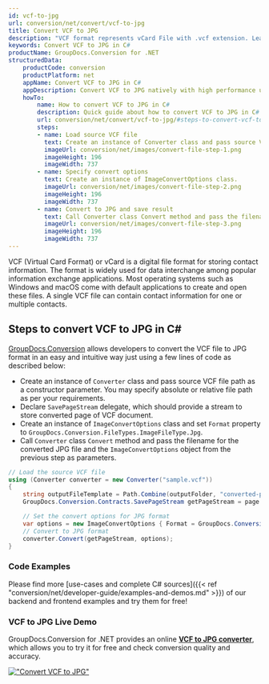 ```yaml
---
id: vcf-to-jpg
url: conversion/net/convert/vcf-to-jpg
title: Convert VCF to JPG
description: "VCF format represents vCard File with .vcf extension. Learn how to convert VCF to JPG file programmatically in C# language using GroupDocs.Conversion for .NET library."
keywords: Convert VCF to JPG in C#
productName: GroupDocs.Conversion for .NET
structuredData:
    productCode: conversion
    productPlatform: net
    appName: Convert VCF to JPG in C#
    appDescription: Convert VCF to JPG natively with high performance using C# language and server side GroupDocs.Conversion for .NET APIs, without the use of any software like Microsoft or Open Office.
    howTo:
        name: How to convert VCF to JPG in C# 
        description: Quick guide about how to convert VCF to JPG in C# with high performance and accuracy.
        url: conversion/net/convert/vcf-to-jpg/#steps-to-convert-vcf-to-jpg-in-c
        steps:
        - name: Load source VCF file 
          text: Create an instance of Converter class and pass source VCF file path as a constructor parameter. You may specify absolute or relative file path as per your requirements. 
          imageUrl: conversion/net/images/convert-file-step-1.png
          imageHeight: 196
          imageWidth: 737
        - name: Specify convert options 
          text: Create an instance of ImageConvertOptions class.
          imageUrl: conversion/net/images/convert-file-step-2.png
          imageHeight: 196
          imageWidth: 737
        - name: Convert to JPG and save result 
          text: Call Converter class Convert method and pass the filename for the converted HTML file and the ImageConvertOptions object from the previous step as parameters.
          imageUrl: conversion/net/images/convert-file-step-3.png
          imageHeight: 196
          imageWidth: 737
---
```


VCF (Virtual Card Format) or vCard is a digital file format for storing contact information. The format is widely used for data interchange among popular information exchange applications. Most operating systems such as Windows and macOS come with default applications to create and open these files. A single VCF file can contain contact information for one or multiple contacts.

## Steps to convert VCF to JPG in C#

[GroupDocs.Conversion](https://products.groupdocs.com/conversion/net) allows developers to convert the VCF file to JPG format in an easy and intuitive way just using a few lines of code as described below:

* Create an instance of `Converter` class and pass source VCF file path as a constructor parameter. You may specify absolute or relative file path as per your requirements. 
* Declare `SavePageStream` delegate, which should provide a stream to store converted page of VCF document.
* Create an instance of `ImageConvertOptions` class and set `Format` property to `GroupDocs.Conversion.FileTypes.ImageFileType.Jpg`.
* Call `Converter` class `Convert` method and pass the filename for the converted JPG file and the `ImageConvertOptions` object from the previous step as parameters.

```csharp
// Load the source VCF file
using (Converter converter = new Converter("sample.vcf"))
{
    string outputFileTemplate = Path.Combine(outputFolder, "converted-page-{0}.jpg");
    GroupDocs.Conversion.Contracts.SavePageStream getPageStream = page => new FileStream(string.Format(outputFileTemplate, page), FileMode.Create);

    // Set the convert options for JPG format
    var options = new ImageConvertOptions { Format = GroupDocs.Conversion.FileTypes.ImageFileType.Jpg };   
    // Convert to JPG format
    converter.Convert(getPageStream, options);
}
```

### Code Examples

Please find more [use-cases and complete C# sources]({{< ref "conversion/net/developer-guide/examples-and-demos.md" >}}) of our backend and frontend examples and try them for free!

### VCF to JPG Live Demo

GroupDocs.Conversion for .NET provides an online [**VCF to JPG converter**](https://products.groupdocs.app/conversion/vcf-to-jpg), which allows you to try it for free and check conversion quality and accuracy.

[!["Convert VCF to JPG"](conversion/net/images/convert-to-jpg/convert-vcf-to-jpg.png)](https://products.groupdocs.app/conversion/vcf-to-jpg)
